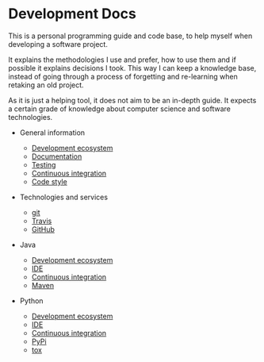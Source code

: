 # Development Docs

This is a personal programming guide and code base, to help myself when developing a software project.

It explains the methodologies I use and prefer, how to use them and if possible it explains decisions I took. This way I can keep a knowledge base, instead of going through a process of forgetting and re-learning when retaking an old project.

As it is just a helping tool, it does not aim to be an in-depth guide. It expects a certain grade of knowledge about computer science and software technologies.

* General information
   * [Development ecosystem](general/deveco.md)
   * [Documentation](general/documentation.md)
   * [Testing](general/testing.md)
   * [Continuous integration](general/ci.md)
   * [Code style](general/code_style.md)
* Technologies and services
   * [git](other/git.md)
   * [Travis](other/travis.md)
   * [GitHub](other/github.md)

* Java
   * [Development ecosystem](java/deveco.md)
   * [IDE](java/ide.md)
   * [Continuous integration](java/ci.md)
   * [Maven](java/maven.md)
* Python
   * [Development ecosystem](python/deveco.md)
   * [IDE](python/ide.md)
   * [Continuous integration](python/ci.md)
   * [PyPi](python/pypi.md)
   * [tox](python/tox.md)
